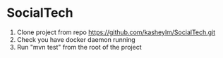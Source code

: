 # SocialTech
1. Clone project from repo https://github.com/kasheylm/SocialTech.git
2. Check you have docker daemon running
3. Run "mvn test" from the root of the project